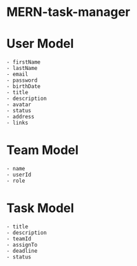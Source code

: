 # MERN-task-manager

# User Model

    - firstName
    - lastName
    - email
    - password
    - birthDate
    - title
    - description
    - avatar
    - status
    - address
    - links

# Team Model

    - name
    - userId
    - role

# Task Model

    - title
    - description
    - teamId
    - assignTo
    - deadline
    - status
